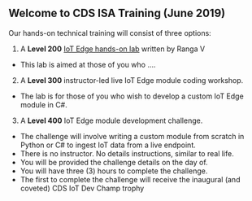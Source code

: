 ## Welcome to CDS ISA Training (June 2019)

Our hands-on technical training will consist of three options:

1. A **Level 200** [IoT Edge hands-on lab](https://github.com/rangv/azureiotedgelab) written by Ranga V
  * This lab is aimed at those of you who ....
2. A **Level 300** instructor-led live IoT Edge module coding workshop.
  * The lab is for those of you who wish to develop a custom IoT Edge module in C#.
3. A **Level 400** IoT Edge module development challenge.
  * The challenge will involve writing a custom module from scratch in Python or C# to ingest IoT data from a live endpoint.
  * There is no instructor. No details instructions, similar to real life.
  * You will be provided the challenge details on the day of.
  * You will have three (3) hours to complete the challenge.
  * The first to complete the challenge will receive the inaugural (and coveted) CDS IoT Dev Champ trophy
